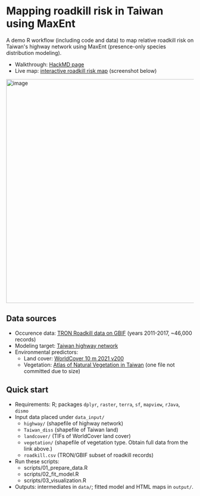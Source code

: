 # Mapping roadkill risk in Taiwan using MaxEnt

A demo R workflow (including code and data) to map relative roadkill risk on Taiwan's highway network using MaxEnt (presence-only species distribution modeling).
- Walkthrough: [HackMD page](https://hackmd.io/@sychamore/HyypHLLFxe)
- Live map: [interactive roadkill risk map](https://stephchia.github.io/roadkill-sdm/roadkill_risk_herpet_vect.html) (screenshot below)

<img width="600" alt="image" src="https://github.com/user-attachments/assets/dc3c0970-bb03-4319-ab1a-5d2127737427" />

## Data sources
- Occurence data: [TRON Roadkill data on GBIF](https://www.gbif.org/dataset/db09684b-0fd1-431e-b5fa-4c1532fbdb14)  (years 2011-2017, ~46,000 records)
- Modeling target: [Taiwan highway network](https://www.thb.gov.tw/News_Content_thbOpenData.aspx?n=13&s=490)
- Environmental predictors:
    - Land cover: [WorldCover 10 m 2021 v200](https://zenodo.org/records/7254221)
    - Vegetation: [Atlas of Natural Vegetation in Taiwan](https://scidm.nchc.org.tw/dataset/best_wish9930) (one file not committed due to size)

## Quick start
- Requirements: R; packages `dplyr`, `raster`, `terra`, `sf`, `mapview`, `rJava`, `dismo`
- Input data placed under `data_input/`
  - `highway/` (shapefile of highway network)
  - `Taiwan_diss` (shapefile of Taiwan land)
  - `landcover/` (TIFs of WorldCover land cover)
  - `vegetation/` (shapefile of vegetation type. Obtain full data from the link above.)
  - `roadkill.csv` (TRON/GBIF subset of roadkill records)
- Run these scripts:
  - scripts/01_prepare_data.R
  - scripts/02_fit_model.R
  - scripts/03_visualization.R
- Outputs: intermediates in `data/`; fitted model and HTML maps in `output/`.

